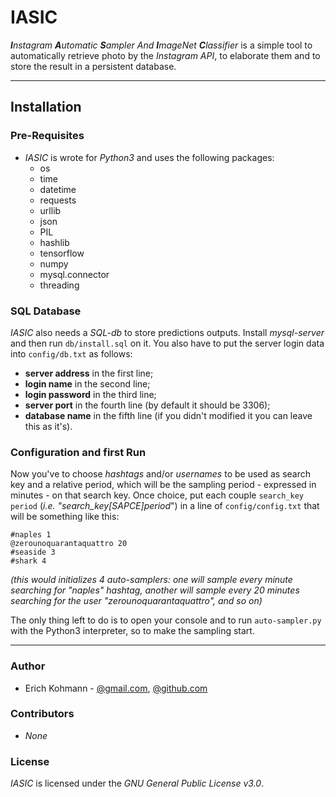 # IASIC

_**I**nstagram **A**utomatic **S**ampler And **I**mageNet **C**lassifier_ is a simple tool to automatically 
retrieve photo by the _Instagram API_, to elaborate them and to store the result in a persistent database.

---

## Installation

### Pre-Requisites
- _IASIC_ is wrote for _Python3_ and uses the following packages:
  - os
  - time
  - datetime
  - requests
  - urllib
  - json
  - PIL
  - hashlib
  - tensorflow
  - numpy
  - mysql.connector
  - threading
 
### SQL Database
_IASIC_ also needs a _SQL-db_ to store predictions outputs. 
Install _mysql-server_ and then run `db/install.sql` on it.
You also have to put the server login data into `config/db.txt` as follows:
- **server address** in the first line;
- **login name** in the second line;
- **login password** in the third line;
- **server port** in the fourth line (by default it should be 3306);
- **database name** in the fifth line (if you didn't modified it you can leave this as it's). 


### Configuration and first Run
Now you've to choose _hashtags_ and/or _usernames_ to be used as search key and a relative period,
which will be the sampling period - expressed in minutes - on that search key.
Once choice, put each couple `search_key period` (_i.e. "search_key[SAPCE]period_") in a line of `config/config.txt` that will be something like this:
```
#naples 1
@zerounoquarantaquattro 20
#seaside 3
#shark 4
```
_(this would initializes 4 auto-samplers: one will sample every minute searching for "naples" _hashtag_, another will sample every 20 minutes searching for the user "zerounoquarantaquattro", and so on)_

The only thing left to do is to open your console and to run `auto-sampler.py` with the Python3 interpreter, so to make the sampling start.

---

### Author
- Erich Kohmann - [@gmail.com](mailto:erich.kohmann@gmail.com), [@github.com](https://github.com/3richK)

### Contributors
- _None_

### License
_IASIC_ is licensed under the _GNU General Public License v3.0_.
